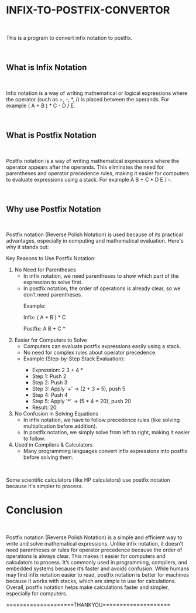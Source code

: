 <h1>INFIX-TO-POSTFIX-CONVERTOR</h1>
<BR>
<p>This is a program to convert infix notation to postfix.</p>
<BR>
<h2>What is Infix Notation</h2>
<BR>
<p>Infix notation is a way of writing mathematical or logical expressions where the operator (such as +, -, *, /) is placed between the operands. For example ( A + B ) * C - D / E.</p>
<BR>
<h2>What is Postfix Notation</h2>
<BR>
<p>Postfix notation is a way of writing mathematical expressions where the operator appears after the operands. This eliminates the need for parentheses and operator precedence rules, making it easier for computers to evaluate expressions using a stack. For example A B + C * D E / -.</p>
<BR>
<h2>Why use Postfix Notation</h2>
<BR>
<p>Postfix notation (Reverse Polish Notation) is used because of its practical advantages, especially in computing and mathematical evaluation. Here's why it stands out:</p>
<p>
Key Reasons to Use Postfix Notation:<br>
<ol>
<li>No Need for Parentheses<br> 
<ul>
<li>In infix notation, we need parentheses to show which part of the expression to solve first.</li>
<li>In postfix notation, the order of operations is already clear, so we don’t need parentheses.

Example:

Infix: ( A + B ) * C

Postfix: A B + C *</li>
</ul>
</li>
<li>Easier for Computers to Solve<br>
<ul>
<li>Computers can evaluate postfix expressions easily using a stack.</li>
<li>No need for complex rules about operator precedence.</li>
<li>Example (Step-by-Step Stack Evaluation):</li>
<ul>
<li>Expression: 2 3 + 4 *</li>
<li>Step 1: Push 2</li>
<li>Step 2: Push 3</li>
<li>Step 3: Apply '+' → (2 + 3 = 5), push 5</li>
<li>Step 4: Push 4</li>
<li>Step 5: Apply '*' → (5 * 4 = 20), push 20</li>
<li>Result: 20</li>
</ul>
</ul>
</li>
<li>No Confusion in Solving Equations<br> 
<ul>
<li>In infix notation, we have to follow precedence rules (like solving multiplication before addition).</li>
<li>In postfix notation, we simply solve from left to right, making it easier to follow.</li>
</ul>
</li>
<li>Used in Compilers & Calculators<br>
<ul>
<li>Many programming languages convert infix expressions into postfix before solving them.</li>
</ul>
</li>
</ol>
</p>
<BR>
<p>Some scientific calculators (like HP calculators) use postfix notation because it's simpler to process.</p>
<h1>Conclusion</h1>
<BR>
<p>Postfix notation (Reverse Polish Notation) is a simple and efficient way to write and solve mathematical expressions. Unlike infix notation, it doesn’t need parentheses or rules for operator precedence because the order of operations is always clear. This makes it easier for computers and calculators to process.
It’s commonly used in programming, compilers, and embedded systems because it’s faster and avoids confusion. While humans may find infix notation easier to read, postfix notation is better for machines because it works with stacks, which are simple to use for calculations.
Overall, postfix notation helps make calculations faster and simpler, especially for computers.</p>
<p>====================THANKYOU====================</p>
